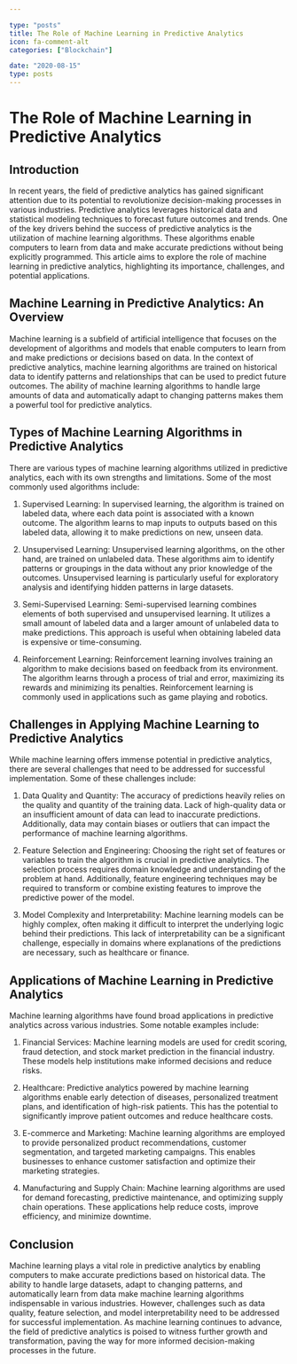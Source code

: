 ```yaml
---

type: "posts"
title: The Role of Machine Learning in Predictive Analytics
icon: fa-comment-alt
categories: ["Blockchain"]

date: "2020-08-15"
type: posts
---
```





# The Role of Machine Learning in Predictive Analytics

## Introduction

In recent years, the field of predictive analytics has gained significant attention due to its potential to revolutionize decision-making processes in various industries. Predictive analytics leverages historical data and statistical modeling techniques to forecast future outcomes and trends. One of the key drivers behind the success of predictive analytics is the utilization of machine learning algorithms. These algorithms enable computers to learn from data and make accurate predictions without being explicitly programmed. This article aims to explore the role of machine learning in predictive analytics, highlighting its importance, challenges, and potential applications.

## Machine Learning in Predictive Analytics: An Overview

Machine learning is a subfield of artificial intelligence that focuses on the development of algorithms and models that enable computers to learn from and make predictions or decisions based on data. In the context of predictive analytics, machine learning algorithms are trained on historical data to identify patterns and relationships that can be used to predict future outcomes. The ability of machine learning algorithms to handle large amounts of data and automatically adapt to changing patterns makes them a powerful tool for predictive analytics.

## Types of Machine Learning Algorithms in Predictive Analytics

There are various types of machine learning algorithms utilized in predictive analytics, each with its own strengths and limitations. Some of the most commonly used algorithms include:

1. Supervised Learning: In supervised learning, the algorithm is trained on labeled data, where each data point is associated with a known outcome. The algorithm learns to map inputs to outputs based on this labeled data, allowing it to make predictions on new, unseen data.

2. Unsupervised Learning: Unsupervised learning algorithms, on the other hand, are trained on unlabeled data. These algorithms aim to identify patterns or groupings in the data without any prior knowledge of the outcomes. Unsupervised learning is particularly useful for exploratory analysis and identifying hidden patterns in large datasets.

3. Semi-Supervised Learning: Semi-supervised learning combines elements of both supervised and unsupervised learning. It utilizes a small amount of labeled data and a larger amount of unlabeled data to make predictions. This approach is useful when obtaining labeled data is expensive or time-consuming.

4. Reinforcement Learning: Reinforcement learning involves training an algorithm to make decisions based on feedback from its environment. The algorithm learns through a process of trial and error, maximizing its rewards and minimizing its penalties. Reinforcement learning is commonly used in applications such as game playing and robotics.

## Challenges in Applying Machine Learning to Predictive Analytics

While machine learning offers immense potential in predictive analytics, there are several challenges that need to be addressed for successful implementation. Some of these challenges include:

1. Data Quality and Quantity: The accuracy of predictions heavily relies on the quality and quantity of the training data. Lack of high-quality data or an insufficient amount of data can lead to inaccurate predictions. Additionally, data may contain biases or outliers that can impact the performance of machine learning algorithms.

2. Feature Selection and Engineering: Choosing the right set of features or variables to train the algorithm is crucial in predictive analytics. The selection process requires domain knowledge and understanding of the problem at hand. Additionally, feature engineering techniques may be required to transform or combine existing features to improve the predictive power of the model.

3. Model Complexity and Interpretability: Machine learning models can be highly complex, often making it difficult to interpret the underlying logic behind their predictions. This lack of interpretability can be a significant challenge, especially in domains where explanations of the predictions are necessary, such as healthcare or finance.

## Applications of Machine Learning in Predictive Analytics

Machine learning algorithms have found broad applications in predictive analytics across various industries. Some notable examples include:

1. Financial Services: Machine learning models are used for credit scoring, fraud detection, and stock market prediction in the financial industry. These models help institutions make informed decisions and reduce risks.

2. Healthcare: Predictive analytics powered by machine learning algorithms enable early detection of diseases, personalized treatment plans, and identification of high-risk patients. This has the potential to significantly improve patient outcomes and reduce healthcare costs.

3. E-commerce and Marketing: Machine learning algorithms are employed to provide personalized product recommendations, customer segmentation, and targeted marketing campaigns. This enables businesses to enhance customer satisfaction and optimize their marketing strategies.

4. Manufacturing and Supply Chain: Machine learning algorithms are used for demand forecasting, predictive maintenance, and optimizing supply chain operations. These applications help reduce costs, improve efficiency, and minimize downtime.

## Conclusion

Machine learning plays a vital role in predictive analytics by enabling computers to make accurate predictions based on historical data. The ability to handle large datasets, adapt to changing patterns, and automatically learn from data make machine learning algorithms indispensable in various industries. However, challenges such as data quality, feature selection, and model interpretability need to be addressed for successful implementation. As machine learning continues to advance, the field of predictive analytics is poised to witness further growth and transformation, paving the way for more informed decision-making processes in the future.